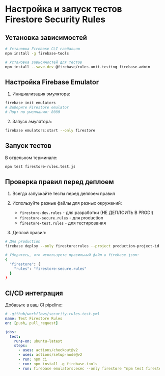 # Настройка и запуск тестов Firestore Security Rules

## Установка зависимостей

```bash
# Установка Firebase CLI глобально
npm install -g firebase-tools

# Установка зависимостей для тестов
npm install --save-dev @firebase/rules-unit-testing firebase-admin
```

## Настройка Firebase Emulator

1. Инициализация эмулятора:
```bash
firebase init emulators
# Выберите Firestore emulator
# Порт по умолчанию: 8080
```

2. Запуск эмулятора:
```bash
firebase emulators:start --only firestore
```

## Запуск тестов

В отдельном терминале:
```bash
npm test firestore-rules.test.js
```

## Проверка правил перед деплоем

1. Всегда запускайте тесты перед деплоем правил
2. Используйте разные файлы для разных окружений:
   - `firestore-dev.rules` - для разработки (НЕ ДЕПЛОИТЬ В PROD!)
   - `firestore-secure.rules` - для production
   - `firestore-test.rules` - для тестирования

3. Деплой правил:
```bash
# Для production
firebase deploy --only firestore:rules --project production-project-id

# Убедитесь, что используете правильный файл в firebase.json:
{
  "firestore": {
    "rules": "firestore-secure.rules"
  }
}
```

## CI/CD интеграция

Добавьте в ваш CI pipeline:

```yaml
# .github/workflows/security-rules-test.yml
name: Test Firestore Rules
on: [push, pull_request]

jobs:
  test:
    runs-on: ubuntu-latest
    steps:
      - uses: actions/checkout@v2
      - uses: actions/setup-node@v2
      - run: npm ci
      - run: npm install -g firebase-tools
      - run: firebase emulators:exec --only firestore "npm test firestore-rules.test.js"
```

